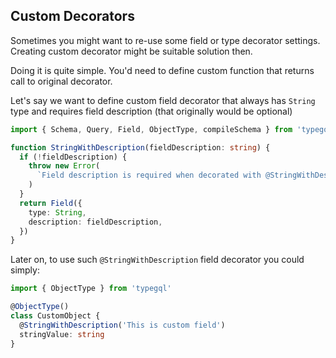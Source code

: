 ## Custom Decorators

Sometimes you might want to re-use some field or type decorator settings. Creating custom decorator might be suitable solution then.

Doing it is quite simple. You'd need to define custom function that returns call to original decorator.

Let's say we want to define custom field decorator that always has `String` type and requires field description (that originally would be optional)

```typescript
import { Schema, Query, Field, ObjectType, compileSchema } from 'typegql'

function StringWithDescription(fieldDescription: string) {
  if (!fieldDescription) {
    throw new Error(
      `Field description is required when decorated with @StringWithDescription`,
    )
  }
  return Field({
    type: String,
    description: fieldDescription,
  })
}
```

Later on, to use such `@StringWithDescription` field decorator you could simply:

```typescript
import { ObjectType } from 'typegql'

@ObjectType()
class CustomObject {
  @StringWithDescription('This is custom field')
  stringValue: string
}
```
